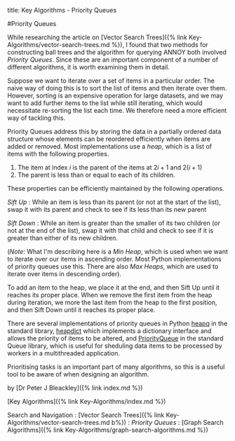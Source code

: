 title: Key Algorithms - Priority Queues

#Priority Queues

While researching the article on [Vector Search Trees]({% link Key-Algorithms/vector-search-trees.md %}), I found that two methods for constructing ball trees and the algorithm for querying ANNOY both involved *Priority Queues*. Since these are an important component of a number of different algorithms, it is worth examining them in detail.

Suppose we want to iterate over a set of items in a particular order. The naive way of doing this is to sort the list of items and then iterate over them. However, sorting is an expensive operation for large datasets, and we may want to add further items to the list while still iterating, which would necessitate re-sorting the list each time. We therefore need a more efficient way of tackling this.

Priority Queues address this by storing the data in a partially ordered data structure whose elements can be reordered efficiently when items are added or removed. Most implementations use a *heap*, which is a list of items with the following properties.

1. The item at index $i$ is the parent of the items at $2i+1$ and $2(i+1)$
2. The parent is less than or equal to each of its children.

These properties can be efficiently maintained by the following operations.

*Sift Up*
: While an item is less than its parent (or not at the start of the list), swap it with its parent and check to see if its less than its new parent

*Sift Down*
: While an item is greater than the smaller of its two children (or not at the end of the list), swap it with that child and check to see if it is greater than either of its new children.

(*Note*: What I'm describing here is a *Min Heap*, which is used when we want to iterate over our items in ascending order. Most Python implementations of priority queues use this. There are also *Max Heaps*, which are used to iterate over items in descending order).

To add an item to the heap, we place it at the end, and then Sift Up until it reaches its proper place. When we remove the first item from the heap during iteration, we more the last item from the heap to the first position, and then Sift Down until it reaches its proper place.

There are several implementations of priority queues in Python [heapq](https://docs.python.org/3/library/heapq.html) in the standard library, [heapdict](https://pypi.org/project/HeapDict/) which implements a dictionary interface and allows the priority of items to be altered, and [PriorityQueue](https://docs.python.org/3/library/queue.html#queue.PriorityQueue) in the standard Queue library, which is useful for sheduling data items to be processed by workers in a multithreaded application.

Prioritising tasks is an important part of many algorithms, so this is a useful tool to be aware of when designing an algorithm.

by [Dr Peter J Bleackley]({% link index.md %})

[Key Algorithms]({% link Key-Algorithms/index.md %})

Search and Navigation
: [Vector Search Trees]({% link Key-Algorithms/vector-search-trees.md b%})
: *Priority Queues*
: [Graph Search Algorithms]({% link Key-Algorithms/graph-search-algorithms.md %})

